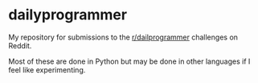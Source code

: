 # dailyprogrammer

My repository for submissions to the [r/dailprogrammer](http://reddit.com/r/dailyprogrammer) challenges on Reddit.

Most of these are done in Python but may be done in other languages if I feel like experimenting.

